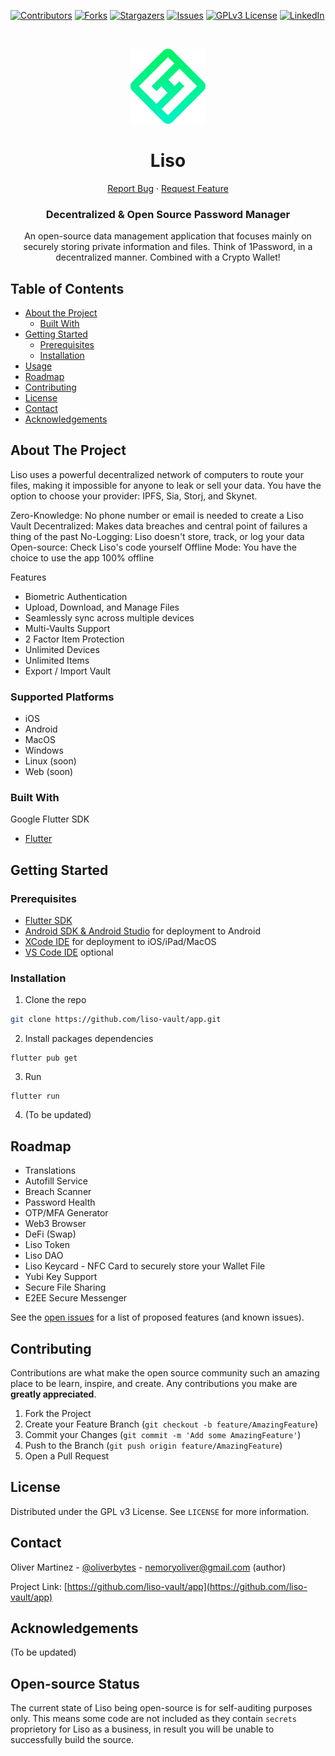 <!-- PROJECT SHIELDS -->
<!--
*** I'm using markdown "reference style" links for readability.
*** Reference links are enclosed in brackets [ ] instead of parentheses ( ).
*** See the bottom of this document for the declaration of the reference variables
*** for contributors-url, forks-url, etc. This is an optional, concise syntax you may use.
*** https://www.markdownguide.org/basic-syntax/#reference-style-links
-->
[![Contributors][contributors-shield]][contributors-url]
[![Forks][forks-shield]][forks-url]
[![Stargazers][stars-shield]][stars-url]
[![Issues][issues-shield]][issues-url]
[![GPLv3 License][license-shield]][license-url]
[![LinkedIn][linkedin-shield]][linkedin-url]



<!-- PROJECT LOGO -->
<br />
<p align="center">
  <a href="https://github.com/liso-vault/app">
    <img src="https://github.com/Liso-Vault/app/blob/master/assets/images/logo.png" alt="Logo" width="120" height="120">
  </a>

  <h1 align="center">Liso</h1>

  <p align="center">
    <a href="https://github.com/liso-vault/app/issues">Report Bug</a>
    ·
    <a href="https://github.com/liso-vault/app/issues">Request Feature</a>
  </p>
  
  <h3 align="center">Decentralized & Open Source Password Manager</h3>
  <p align="center">An open-source data management application that focuses mainly on securely storing private information and files. Think of 1Password, in a decentralized manner. Combined with a Crypto Wallet!</p>
</p>



<!-- TABLE OF CONTENTS -->
## Table of Contents

* [About the Project](#about-the-project)
  * [Built With](#built-with)
* [Getting Started](#getting-started)
  * [Prerequisites](#prerequisites)
  * [Installation](#installation)
* [Usage](#usage)
* [Roadmap](#roadmap)
* [Contributing](#contributing)
* [License](#license)
* [Contact](#contact)
* [Acknowledgements](#acknowledgements)


## About The Project
Liso uses a powerful decentralized network of computers to route your files, making it impossible for anyone to leak or sell your data. You have the option to choose your provider: IPFS, Sia, Storj, and Skynet.

Zero-Knowledge: No phone number or email is needed to create a Liso Vault
Decentralized: Makes data breaches and central point of failures a thing of the past
No-Logging: Liso doesn't store, track, or log your data
Open-source: Check Liso's code yourself
Offline Mode: You have the choice to use the app 100% offline


Features
* Biometric Authentication
* Upload, Download, and Manage Files
* Seamlessly sync across multiple devices
* Multi-Vaults Support
* 2 Factor Item Protection
* Unlimited Devices
* Unlimited Items
* Export / Import Vault

### Supported Platforms
- iOS
- Android
- MacOS
- Windows
- Linux (soon)
- Web (soon)

### Built With
Google Flutter SDK
* [Flutter](https://flutter.dev)



<!-- GETTING STARTED -->
## Getting Started


### Prerequisites

* [Flutter SDK](https://flutter.dev)
* [Android SDK & Android Studio](https://developer.android.com/studio) for deployment to Android
* [XCode IDE](https://developer.apple.com/xcode/) for deployment to iOS/iPad/MacOS
* [VS Code IDE](https://code.visualstudio.com/) optional

### Installation

1. Clone the repo
```sh
git clone https://github.com/liso-vault/app.git
```
2. Install packages dependencies
```
flutter pub get
```
3. Run
```
flutter run
```
4. (To be updated)




<!-- ROADMAP -->
## Roadmap

* Translations
* Autofill Service
* Breach Scanner
* Password Health
* OTP/MFA Generator
* Web3 Browser
* DeFi (Swap)
* Liso Token
* Liso DAO
* Liso Keycard - NFC Card to securely store your Wallet File
* Yubi Key Support
* Secure File Sharing
* E2EE Secure Messenger

See the [open issues](https://github.com/liso-vault/app/issues) for a list of proposed features (and known issues).



<!-- CONTRIBUTING -->
## Contributing

Contributions are what make the open source community such an amazing place to be learn, inspire, and create. Any contributions you make are **greatly appreciated**.

1. Fork the Project
2. Create your Feature Branch (`git checkout -b feature/AmazingFeature`)
3. Commit your Changes (`git commit -m 'Add some AmazingFeature'`)
4. Push to the Branch (`git push origin feature/AmazingFeature`)
5. Open a Pull Request



<!-- LICENSE -->
## License
 
Distributed under the GPL v3 License. See `LICENSE` for more information.



<!-- CONTACT -->
## Contact

Oliver Martinez - [@oliverbytes](https://twitter.com/oliverbytes) - nemoryoliver@gmail.com (author)

Project Link: [https://github.com/liso-vault/app](https://github.com/liso-vault/app)



<!-- ACKNOWLEDGEMENTS -->
## Acknowledgements
(To be updated)

## Open-source Status
The current state of Liso being open-source is for self-auditing purposes only. This means some code are not included as they contain `secrets` proprietory for Liso as a business, in result you will be unable to successfully build the source.


<!-- MARKDOWN LINKS & IMAGES -->
<!-- https://www.markdownguide.org/basic-syntax/#reference-style-links -->
[contributors-shield]: https://img.shields.io/github/contributors/liso-vault/app.svg?style=flat-square
[contributors-url]: https://github.com/liso-vault/app/graphs/contributors
[forks-shield]: https://img.shields.io/github/forks/liso-vault/app.svg?style=flat-square
[forks-url]: https://github.com/liso-vault/app/network/members
[stars-shield]: https://img.shields.io/github/stars/liso-vault/app.svg?style=flat-square
[stars-url]: https://github.com/liso-vault/app/stargazers
[issues-shield]: https://img.shields.io/github/issues/liso-vault/app.svg?style=flat-square
[issues-url]: https://github.com/liso-vault/app/issues
[license-shield]: https://img.shields.io/github/license/liso-vault/app.svg?style=flat-square
[license-url]: https://github.com/liso-vault/app/blob/master/LICENSE.md
[linkedin-shield]: https://img.shields.io/badge/-LinkedIn-black.svg?style=flat-square&logo=linkedin&colorB=555
[linkedin-url]: https://linkedin.com/in/oliverbytes
